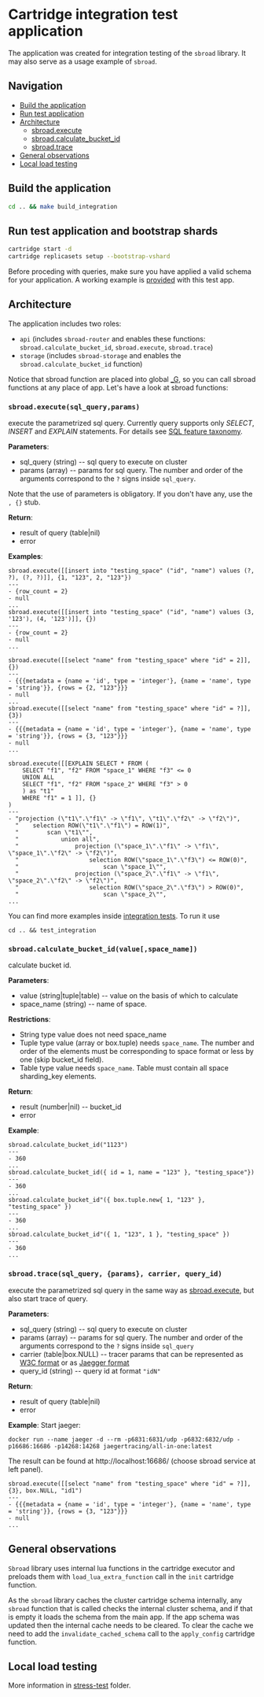 # Cartridge integration test application

The application was created for integration testing of the `sbroad` library. It may also serve as a usage example of `sbroad`.

## Navigation
* [Build the application](#build-app)
* [Run test application](#run-test)
* [Architecture](#architecture)
    * [sbroad.execute](#sbroad-execute)
    * [sbroad.calculate_bucket_id](#sbroad-calculate_bucket_id)
    * [sbroad.trace](#sbroad-trace)
* [General observations](#general-observations)
* [Local load testing](#load-test)

## <a name="build-app"></a>Build the application

``` bash
cd .. && make build_integration
```

## <a name="run-tests"></a>Run test application and bootstrap shards

```bash
cartridge start -d
cartridge replicasets setup --bootstrap-vshard
 ```
Before proceding with queries, make sure you have applied a valid schema for your application. A working example is [provided](https://git.picodata.io/picodata/picodata/sbroad/-/blob/main/sbroad-cartridge/test_app/test/data/config.yml) with this test app.

## <a name="architecture"></a>Architecture

The application includes two roles:

- `api` (includes `sbroad-router` and enables these functions: `sbroad.calculate_bucket_id`, `sbroad.execute`, `sbroad.trace`)
- `storage` (includes `sbroad-storage` and enables the `sbroad.calculate_bucket_id` function)

Notice that sbroad function are placed into global [_G](https://www.lua.org/pil/14.html), so you can call sbroad functions at any place of app. Let's have a look at sbroad functions:

### <a name="sbroad-execute"></a>`sbroad.execute(sql_query,params)`
execute the parametrized sql query. Currently query supports only _SELECT_, _INSERT_ and _EXPLAIN_ statements. For details see [SQL feature taxonomy](https://git.picodata.io/picodata/picodata/sbroad/-/blob/main/doc/sql/feature_taxonomy.md).

**Parameters**:
* sql_query (string) -- sql query to execute on cluster
* params (array) -- params for sql query. The number and order of the arguments correspond to the `?` signs inside `sql_query`.

Note that the use of parameters is obligatory. If you don't have any, use the `, {}` stub.

**Return**:
* result of query (table|nil)
* error

**Examples**:


```
sbroad.execute([[insert into "testing_space" ("id", "name") values (?, ?), (?, ?)]], {1, "123", 2, "123"})
---
- {row_count = 2}
- null
...
sbroad.execute([[insert into "testing_space" ("id", "name") values (3, '123'), (4, '123')]], {})
---
- {row_count = 2}
- null
...

sbroad.execute([[select "name" from "testing_space" where "id" = 2]], {})
---
- {{{metadata = {name = 'id', type = 'integer'}, {name = 'name', type = 'string'}}, {rows = {2, "123"}}}
- null
...
sbroad.execute([[select "name" from "testing_space" where "id" = ?]], {3})
---
- {{{metadata = {name = 'id', type = 'integer'}, {name = 'name', type = 'string'}}, {rows = {3, "123"}}}
- null
...

sbroad.execute([[EXPLAIN SELECT * FROM (
    SELECT "f1", "f2" FROM "space_1" WHERE "f3" <= 0
    UNION ALL
    SELECT "f1", "f2" FROM "space_2" WHERE "f3" > 0
    ) as "t1"
    WHERE "f1" = 1 ]], {}
)
---
- "projection (\"t1\".\"f1\" -> \"f1\", \"t1\".\"f2\" -> \"f2\")",
  "    selection ROW(\"t1\".\"f1\") = ROW(1)",
  "        scan \"t1\"",
  "            union all",
  "                projection (\"space_1\".\"f1\" -> \"f1\", \"space_1\".\"f2\" -> \"f2\")",
  "                    selection ROW(\"space_1\".\"f3\") <= ROW(0)",
  "                        scan \"space_1\"",
  "                projection (\"space_2\".\"f1\" -> \"f1\", \"space_2\".\"f2\" -> \"f2\")",
  "                    selection ROW(\"space_2\".\"f3\") > ROW(0)",
  "                        scan \"space_2\"",
...
```

You can find more examples inside [integration tests](https://git.picodata.io/picodata/picodata/sbroad/-/tree/main/sbroad-cartridge/test_app/test/integration). To run it use
```
cd .. && test_integration
```
### <a name="sbroad-calculate_bucket_id"></a>`sbroad.calculate_bucket_id(value[,space_name])`
calculate bucket id.

**Parameters**:
* value (string|tuple|table) -- value on the basis of which to calculate
* space_name (string) -- name of space.

**Restrictions**:
* String type value does not need space_name
* Tuple type value (array or box.tuple) needs `space_name`. The number and order of the elements must be corresponding to space format or less by one (skip bucket_id field).
* Table type value needs `space_name`. Table must contain all space sharding_key elements.

**Return**:
* result (number|nil) -- bucket_id
* error

**Example**:
```
sbroad.calculate_bucket_id("1123")
---
- 360
...
sbroad.calculate_bucket_id({ id = 1, name = "123" }, "testing_space"})
---
- 360
...
sbroad.calculate_bucket_id"({ box.tuple.new{ 1, "123" }, "testing_space" })
---
- 360
...
sbroad.calculate_bucket_id"({ 1, "123", 1 }, "testing_space" })
---
- 360
...
```

### <a name="sbroad-trace"></a>`sbroad.trace(sql_query, {params}, carrier, query_id)`
execute the parametrized sql query in the same way as [sbroad.execute](#sbroad-execute), but also start trace of query.

**Parameters**:
* sql_query (string) -- sql query to execute on cluster
* params (array) -- params for sql query. The number and order of the arguments correspond to the `?` signs inside `sql_query`
* carrier (table|box.NULL) -- tracer params that can be represented as [W3C format](https://www.w3.org/TR/trace-context/#traceparent-header) or as [Jaegger format](https://www.jaegertracing.io/docs/1.38/client-libraries/#propagation-format)
* query_id (string) -- query id at format `"idN"`

**Return**:
* result of query (table|nil)
* error

**Example**:
Start jaeger:
```
docker run --name jaeger -d --rm -p6831:6831/udp -p6832:6832/udp -p16686:16686 -p14268:14268 jaegertracing/all-in-one:latest
```
The result can be found at http://localhost:16686/ (choose sbroad service at left panel).
```
sbroad.execute([[select "name" from "testing_space" where "id" = ?]], {3}, box.NULL, "id1")
---
- {{{metadata = {name = 'id', type = 'integer'}, {name = 'name', type = 'string'}}, {rows = {3, "123"}}}
- null
...
```

##  <a name="general-observations"></a>General observations

`Sbroad` library uses internal lua functions in the cartridge executor and preloads them with `load_lua_extra_function` call in the `init` cartridge function.

As the `sbroad` library caches the cluster cartridge schema internally, any `sbroad` function that is called checks the internal cluster schema, and if that is empty it loads the schema from the main app. If the app schema was updated then the internal cache needs to be cleared. To clear the cache we need to add the `invalidate_cached_schema` call to the `apply_config` cartridge function.

## <a name="load-test"></a>Local load testing

More information in [stress-test](../stress-test) folder.
